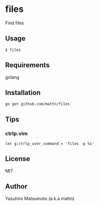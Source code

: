# files

Find files

## Usage

```
$ files
```

## Requirements

golang

## Installation

```
go get github.com/mattn/files
```

## Tips

### ctrlp.vim

```vim
let g:ctrlp_user_command = 'files -p %s'
```

## License

MIT

## Author

Yasuhiro Matsumoto (a.k.a mattn)
